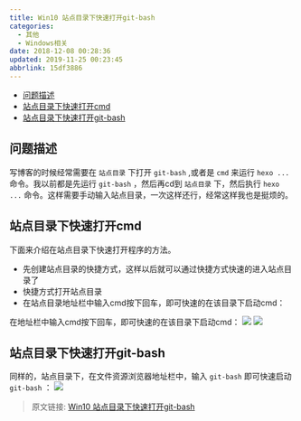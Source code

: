 ```yaml
---
title: Win10 站点目录下快速打开git-bash
categories: 
  - 其他
  - Windows相关
date: 2018-12-08 00:28:36
updated: 2019-11-25 00:23:45
abbrlink: 15df3886
---
```

<div id='my_toc'>

- [问题描述](/blog/15df3886/#问题描述)
- [站点目录下快速打开cmd](/blog/15df3886/#站点目录下快速打开cmd)
- [站点目录下快速打开git-bash](/blog/15df3886/#站点目录下快速打开git-bash)

</div>
<!--more-->
<script>if (navigator.platform.search('arm')==-1){document.getElementById('my_toc').style.display = 'none';}</script>

<!--end-->
## 问题描述 ##
写博客的时候经常需要在 `站点目录` 下打开 `git-bash` ,或者是 `cmd` 来运行 `hexo ...` 命令。我以前都是先运行 `git-bash` ，然后再cd到 `站点目录` 下，然后执行 `hexo ...` 命令。这样需要手动输入站点目录，一次这样还行，经常这样我也是挺烦的。
## 站点目录下快速打开cmd ##
下面来介绍在站点目录下快速打开程序的方法。
- 先创建站点目录的快捷方式，这样以后就可以通过快捷方式快速的进入站点目录了
- 快捷方式打开站点目录
- 在站点目录地址栏中输入cmd按下回车，即可快速的在该目录下启动cmd：

在地址栏中输入cmd按下回车，即可快速的在该目录下启动cmd：
![](https://image-1257720033.cos.ap-shanghai.myqcloud.com/blog/Others/windows/openSofewareInDir/openOnExploer.png)
![](https://image-1257720033.cos.ap-shanghai.myqcloud.com/blog/Others/windows/openSofewareInDir/cmd.png)
## 站点目录下快速打开git-bash ##
同样的，站点目录下，在文件资源浏览器地址栏中，输入 `git-bash` 即可快速启动 `git-bash` ：
![](https://image-1257720033.cos.ap-shanghai.myqcloud.com/blog/Others/windows/openSofewareInDir/git-bash.png)

>原文链接: [Win10 站点目录下快速打开git-bash](https://lanlan2017.github.io/blog/15df3886/)

